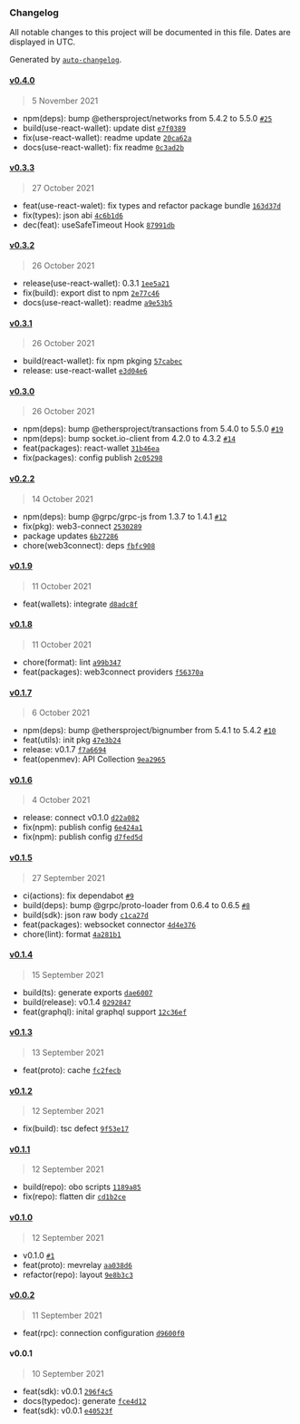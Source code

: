 ### Changelog

All notable changes to this project will be documented in this file. Dates are displayed in UTC.

Generated by [`auto-changelog`](https://github.com/CookPete/auto-changelog).

#### [v0.4.0](https://github.com/manifoldfinance/openmev-sdk/compare/v0.3.3...v0.4.0)

> 5 November 2021

- npm(deps): bump @ethersproject/networks from 5.4.2 to 5.5.0 [`#25`](https://github.com/manifoldfinance/openmev-sdk/pull/25)
- build(use-react-wallet): update dist [`e7f0389`](https://github.com/manifoldfinance/openmev-sdk/commit/e7f03891668f58887eac1b9d65af019d5d21d010)
- fix(use-react-wallet): readme update [`20ca62a`](https://github.com/manifoldfinance/openmev-sdk/commit/20ca62a98de0abe6a0a090363504ff8c6cf5274e)
- docs(use-react-wallet): fix readme [`0c3ad2b`](https://github.com/manifoldfinance/openmev-sdk/commit/0c3ad2bb6656dfc9b69e002b7efbe877185ca8ff)

#### [v0.3.3](https://github.com/manifoldfinance/openmev-sdk/compare/v0.3.2...v0.3.3)

> 27 October 2021

- feat(use-react-walet): fix types and refactor package bundle [`163d37d`](https://github.com/manifoldfinance/openmev-sdk/commit/163d37d7996454abc914cc6d5f3b0931863aaaf2)
- fix(types): json abi [`4c6b1d6`](https://github.com/manifoldfinance/openmev-sdk/commit/4c6b1d6f9fce8b07957dfd9ca4e33e3f77e36695)
- dec(feat): useSafeTimeout Hook [`87991db`](https://github.com/manifoldfinance/openmev-sdk/commit/87991dbf5b716792c42bec2e7b7480e8f6b4e7aa)

#### [v0.3.2](https://github.com/manifoldfinance/openmev-sdk/compare/v0.3.1...v0.3.2)

> 26 October 2021

- release(use-react-wallet): 0.3.1 [`1ee5a21`](https://github.com/manifoldfinance/openmev-sdk/commit/1ee5a2195ca7d928adb910560f194da8bdd3add3)
- fix(build): export dist to npm [`2e77c46`](https://github.com/manifoldfinance/openmev-sdk/commit/2e77c46b7c9ea2e445ac91f50831c257a6fc9179)
- docs(use-react-wallet): readme [`a9e53b5`](https://github.com/manifoldfinance/openmev-sdk/commit/a9e53b579e9518b393e72f1fb66e6a2ce0f80d2d)

#### [v0.3.1](https://github.com/manifoldfinance/openmev-sdk/compare/v0.3.0...v0.3.1)

> 26 October 2021

- build(react-wallet): fix npm pkging [`57cabec`](https://github.com/manifoldfinance/openmev-sdk/commit/57cabecdca9498fc39da0729b11ad9d03aa93d7b)
- release: use-react-wallet [`e3d04e6`](https://github.com/manifoldfinance/openmev-sdk/commit/e3d04e65cb1725a30916764761181096ccfe9f72)

#### [v0.3.0](https://github.com/manifoldfinance/openmev-sdk/compare/v0.2.2...v0.3.0)

> 26 October 2021

- npm(deps): bump @ethersproject/transactions from 5.4.0 to 5.5.0 [`#19`](https://github.com/manifoldfinance/openmev-sdk/pull/19)
- npm(deps): bump socket.io-client from 4.2.0 to 4.3.2 [`#14`](https://github.com/manifoldfinance/openmev-sdk/pull/14)
- feat(packages): react-wallet [`31b46ea`](https://github.com/manifoldfinance/openmev-sdk/commit/31b46ea5add0b91d202a05a604e8522ba2d10373)
- fix(packages): config publish [`2c05298`](https://github.com/manifoldfinance/openmev-sdk/commit/2c0529852baf6ac33a90abebcdceb8ff1088a77c)

#### [v0.2.2](https://github.com/manifoldfinance/openmev-sdk/compare/v0.1.9...v0.2.2)

> 14 October 2021

- npm(deps): bump @grpc/grpc-js from 1.3.7 to 1.4.1 [`#12`](https://github.com/manifoldfinance/openmev-sdk/pull/12)
- fix(pkg): web3-connect [`2530289`](https://github.com/manifoldfinance/openmev-sdk/commit/25302899450e0570950064e84adea132148025b8)
- package updates [`6b27286`](https://github.com/manifoldfinance/openmev-sdk/commit/6b2728696d96b74250e78f1716aa8b3a71ec6693)
- chore(web3connect): deps [`fbfc908`](https://github.com/manifoldfinance/openmev-sdk/commit/fbfc9087bb8a3372aed398fc8c0b12db7f4ad08d)

#### [v0.1.9](https://github.com/manifoldfinance/openmev-sdk/compare/v0.1.8...v0.1.9)

> 11 October 2021

- feat(wallets): integrate [`d8adc8f`](https://github.com/manifoldfinance/openmev-sdk/commit/d8adc8f5d4be2d28e0e7034ab179b44688ebf649)

#### [v0.1.8](https://github.com/manifoldfinance/openmev-sdk/compare/v0.1.7...v0.1.8)

> 11 October 2021

- chore(format): lint [`a99b347`](https://github.com/manifoldfinance/openmev-sdk/commit/a99b347b559df538c19c42e5cf5a9661b89a34b1)
- feat(packages): web3connect providers [`f56370a`](https://github.com/manifoldfinance/openmev-sdk/commit/f56370a598345aabe377fefa47797de9800e0f05)

#### [v0.1.7](https://github.com/manifoldfinance/openmev-sdk/compare/v0.1.6...v0.1.7)

> 6 October 2021

- npm(deps): bump @ethersproject/bignumber from 5.4.1 to 5.4.2 [`#10`](https://github.com/manifoldfinance/openmev-sdk/pull/10)
- feat(utils): init pkg [`47e3b24`](https://github.com/manifoldfinance/openmev-sdk/commit/47e3b240843d21bebfeeb7a62aee4fbbd8525d00)
- release: v0.1.7 [`f7a6694`](https://github.com/manifoldfinance/openmev-sdk/commit/f7a6694456ca654ee7ad03e5a034ec5c076649e4)
- feat(openmev): API Collection [`9ea2965`](https://github.com/manifoldfinance/openmev-sdk/commit/9ea296519f7c4e520e211b468348583ce32fbbf6)

#### [v0.1.6](https://github.com/manifoldfinance/openmev-sdk/compare/v0.1.5...v0.1.6)

> 4 October 2021

- release: connect v0.1.0 [`d22a082`](https://github.com/manifoldfinance/openmev-sdk/commit/d22a082c71d304a321e38813c5c5d5ce89b3c730)
- fix(npm): publish config [`6e424a1`](https://github.com/manifoldfinance/openmev-sdk/commit/6e424a14f04bcde3cc397e02cbd8aa2ff3ff4503)
- fix(npm): publish config [`d7fed5d`](https://github.com/manifoldfinance/openmev-sdk/commit/d7fed5dad8f337f31bf089d6600dd8e0792650b4)

#### [v0.1.5](https://github.com/manifoldfinance/openmev-sdk/compare/v0.1.4...v0.1.5)

> 27 September 2021

- ci(actions): fix dependabot [`#9`](https://github.com/manifoldfinance/openmev-sdk/pull/9)
- build(deps): bump @grpc/proto-loader from 0.6.4 to 0.6.5 [`#8`](https://github.com/manifoldfinance/openmev-sdk/pull/8)
- build(sdk): json raw body [`c1ca27d`](https://github.com/manifoldfinance/openmev-sdk/commit/c1ca27de64159b817ce4795c68024809e8260cc0)
- feat(packages): websocket connector [`4d4e376`](https://github.com/manifoldfinance/openmev-sdk/commit/4d4e37628203b0acb4ec410c150491b847c59ce9)
- chore(lint): format [`4a281b1`](https://github.com/manifoldfinance/openmev-sdk/commit/4a281b15d7c9de8f58a6b9f6f1d8c364ac8cbb6d)

#### [v0.1.4](https://github.com/manifoldfinance/openmev-sdk/compare/v0.1.3...v0.1.4)

> 15 September 2021

- build(ts): generate exports [`dae6007`](https://github.com/manifoldfinance/openmev-sdk/commit/dae60072d55ded4ef6c9ea41931b0e86fdd470dd)
- build(release): v0.1.4 [`0292847`](https://github.com/manifoldfinance/openmev-sdk/commit/0292847864878761e95af6c1361c4d14849cda94)
- feat(graphql): inital graphql support [`12c36ef`](https://github.com/manifoldfinance/openmev-sdk/commit/12c36efa93462d3dbfb339cc921f5b235d2fe915)

#### [v0.1.3](https://github.com/manifoldfinance/openmev-sdk/compare/v0.1.2...v0.1.3)

> 13 September 2021

- feat(proto): cache [`fc2fecb`](https://github.com/manifoldfinance/openmev-sdk/commit/fc2fecb9489b1370cc3fd71833d616ca7a979d89)

#### [v0.1.2](https://github.com/manifoldfinance/openmev-sdk/compare/v0.1.1...v0.1.2)

> 12 September 2021

- fix(build): tsc defect [`9f53e17`](https://github.com/manifoldfinance/openmev-sdk/commit/9f53e175d60f3c5b7882504fe1a356877e2ed1e2)

#### [v0.1.1](https://github.com/manifoldfinance/openmev-sdk/compare/v0.1.0...v0.1.1)

> 12 September 2021

- build(repo): obo scripts [`1189a85`](https://github.com/manifoldfinance/openmev-sdk/commit/1189a85fe25e181c90242344bf6da4a26a61e68e)
- fix(repo): flatten dir [`cd1b2ce`](https://github.com/manifoldfinance/openmev-sdk/commit/cd1b2ceb6838d29b2b19ab4906129750ce99a44a)

#### [v0.1.0](https://github.com/manifoldfinance/openmev-sdk/compare/v0.0.2...v0.1.0)

> 12 September 2021

- v0.1.0 [`#1`](https://github.com/manifoldfinance/openmev-sdk/pull/1)
- feat(proto): mevrelay [`aa038d6`](https://github.com/manifoldfinance/openmev-sdk/commit/aa038d69bb25cb50fc46f3b59d20cfa1ca9132ea)
- refactor(repo): layout [`9e8b3c3`](https://github.com/manifoldfinance/openmev-sdk/commit/9e8b3c3f9cc460f19ab75c4a9fbed6fe13b1d308)

#### [v0.0.2](https://github.com/manifoldfinance/openmev-sdk/compare/v0.0.1...v0.0.2)

> 11 September 2021

- feat(rpc): connection configuration [`d9600f0`](https://github.com/manifoldfinance/openmev-sdk/commit/d9600f093316e058ac3b2303f58f106a4023dcd0)

#### v0.0.1

> 10 September 2021

- feat(sdk): v0.0.1 [`296f4c5`](https://github.com/manifoldfinance/openmev-sdk/commit/296f4c54f58ac125d7923bf4524fdbc1ecee389c)
- docs(typedoc): generate [`fce4d12`](https://github.com/manifoldfinance/openmev-sdk/commit/fce4d121ae99f0693f5095f1824fd7317c3116c8)
- feat(sdk): v0.0.1 [`e40523f`](https://github.com/manifoldfinance/openmev-sdk/commit/e40523f2581ffcf0a1927623b3726b203f0ca246)
